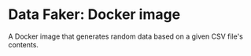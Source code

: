 # Data Faker: Docker image

A Docker image that generates random data based on a given CSV file's contents.
